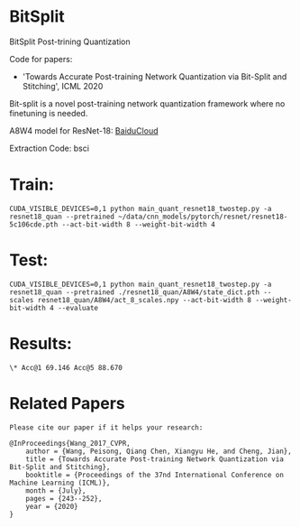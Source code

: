 # BitSplit
BitSplit Post-trining Quantization

Code for papers:
* 'Towards Accurate Post-training Network Quantization via Bit-Split and Stitching', ICML 2020

Bit-split is a novel post-training network quantization framework where no finetuning is needed. 

A8W4 model for ResNet-18:
[BaiduCloud](链接:https://pan.baidu.com/s/1vIrK7nIuMWZ2CkJ5jUpGWw)

Extraction Code: bsci

# Train:
    CUDA_VISIBLE_DEVICES=0,1 python main_quant_resnet18_twostep.py -a resnet18_quan --pretrained ~/data/cnn_models/pytorch/resnet/resnet18-5c106cde.pth --act-bit-width 8 --weight-bit-width 4

# Test:
    CUDA_VISIBLE_DEVICES=0,1 python main_quant_resnet18_twostep.py -a resnet18_quan --pretrained ./resnet18_quan/A8W4/state_dict.pth --scales resnet18_quan/A8W4/act_8_scales.npy --act-bit-width 8 --weight-bit-width 4 --evaluate 


# Results:

    \* Acc@1 69.146 Acc@5 88.670

# Related Papers

    Please cite our paper if it helps your research:

    @InProceedings{Wang_2017_CVPR,
        author = {Wang, Peisong, Qiang Chen, Xiangyu He, and Cheng, Jian},
        title = {Towards Accurate Post-training Network Quantization via Bit-Split and Stitching},
        booktitle = {Proceedings of the 37nd International Conference on Machine Learning (ICML)},
        month = {July},
        pages = {243--252},
        year = {2020}
    } 
